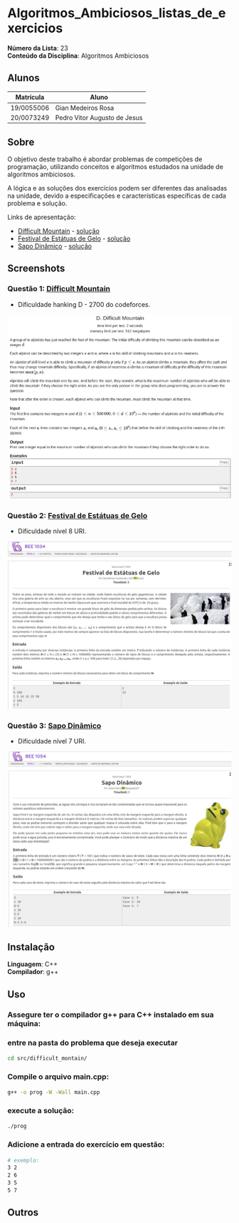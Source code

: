 # Algoritmos_Ambiciosos_listas_de_exercicios

**Número da Lista**: 23<br>
**Conteúdo da Disciplina**: Algoritmos Ambiciosos<br>

## Alunos
|Matrícula | Aluno |
| -- | -- |
| 19/0055006  |  Gian Medeiros Rosa |
| 20/0073249  |  Pedro Vitor Augusto de Jesus |

## Sobre 
O objetivo deste trabalho é abordar problemas de competições de programação, utilizando conceitos e algoritmos estudados na unidade de algoritmos ambiciosos.

<p>A lógica e as soluções dos exercícios podem ser diferentes das analisadas na unidade, devido a especificações e características específicas de cada problema e solução.


Links de apresentação: 

- [Difficult Mountain](https://codeforces.com/problemset/problem/1601/D) - [solução](https://youtu.be/XGthOmk4ibo)
- [Festival de Estátuas de Gelo](https://judge.beecrowd.com/pt/problems/view/1034) - [solução]()
- [Sapo Dinâmico](https://judge.beecrowd.com/pt/problems/view/1054) - [solução](https://youtu.be/LuJ8YllnVtQ)

<!-- <iframe width="560" height="315" src="files/videos/apresentacao.mp4" frameborder="0" allow="accelerometer; autoplay; clipboard-write; encrypted-media; gyroscope; picture-in-picture" allowfullscreen></iframe> -->

## Screenshots

### Questão 1: [Difficult Mountain](https://codeforces.com/problemset/problem/1601/D)
- Dificuldade hanking D - 2700 do codeforces.

![Difficult Mountain](imgs/difficult_mountain.png)

### Questão 2: [Festival de Estátuas de Gelo](https://judge.beecrowd.com/pt/problems/view/1034)
- Dificuldade nível 8 URI.

![Festival de Estátuas de Gelo](imgs/festa_gelo_foto.png)

### Questão 3: [Sapo Dinâmico](https://judge.beecrowd.com/pt/problems/view/1054)
- Dificuldade nível 7 URI.

![Sapo Dinâmico](imgs/sapo_dinamico.png)

## Instalação 
**Linguagem**: C++<br>
**Compilador**: g++<br>

## Uso 

### Assegure ter o compilador g++ para C++ instalado em sua máquina:

### entre na pasta do problema que deseja executar
```bash
cd src/difficult_montain/
```

### Compile o arquivo main.cpp:
```bash
g++ -o prog -W -Wall main.cpp
```

### execute a solução:
```bash
./prog
```

### Adicione a entrada do exercício em questão:
```bash
# exemplo:
3 2
2 6
3 5
5 7
```

## Outros


